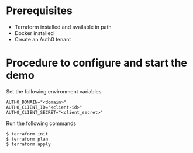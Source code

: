# Prerequisites
- Terraform installed and available in path
- Docker installed
- Create an Auth0 tenant

# Procedure to configure and start the demo
Set the following environment variables.
```
AUTH0_DOMAIN="<domain>"
AUTH0_CLIENT_ID="<client-id>"
AUTH0_CLIENT_SECRET="<client_secret>"
```

Run the following commands
```
$ terraform init
$ terraform plan
$ terraform apply
```


